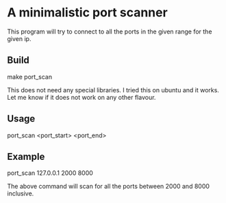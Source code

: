# A minimalistic port scanner
This program will try to connect to all the ports in the given range for the given ip.

## Build ##
make port_scan

This does not need any special libraries. I tried this on ubuntu and it works. Let me know if it does not work on any other flavour.

## Usage ##
port_scan <ipaddress> <port_start> <port_end>

## Example ##
port_scan 127.0.0.1 2000 8000

The above command will scan for all the ports between 2000 and 8000 inclusive.
